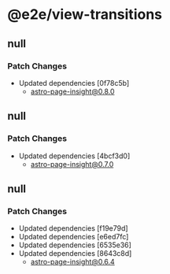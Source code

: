 # @e2e/view-transitions

## null

### Patch Changes

- Updated dependencies [0f78c5b]
  - astro-page-insight@0.8.0

## null

### Patch Changes

- Updated dependencies [4bcf3d0]
  - astro-page-insight@0.7.0

## null

### Patch Changes

- Updated dependencies [f19e79d]
- Updated dependencies [e6ed7fc]
- Updated dependencies [6535e36]
- Updated dependencies [8643c8d]
  - astro-page-insight@0.6.4
